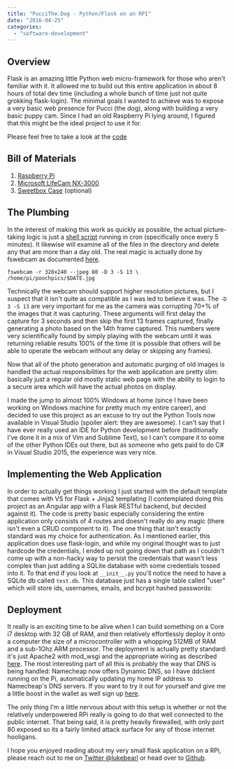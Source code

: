 ```yaml
---
title: "PucciThe.Dog - Python/Flask on an RPI"
date: "2016-04-25"
categories: 
  - "software-development"
---
```


## Overview

Flask is an amazing little Python web micro-framework for those who aren't familiar with it. It allowed me to build out this entire application in about 8 hours of total dev time (including a whole bunch of time just not quite grokking flask-login). The minimal goals I wanted to achieve was to expose a very basic web presence for Pucci (the dog), along with building a very basic puppy cam. Since I had an old Raspberry Pi lying around, I figured that this might be the ideal project to use it for.

Please feel free to take a look at the [code](https://github.com/lbearl/puccithe.dog)

## Bill of Materials

1. [Raspberry Pi](http://www.amazon.com/Raspberry-Pi-756-8308-Motherboard-RASPBRRYPCBA512/dp/B009SQQF9C)
2. [Microsoft LifeCam NX-3000](http://www.amazon.com/Microsoft-LifeCam-NX-3000-Webcam-Gray/dp/B000TGAVSQ)
3. [Sweetbox Case](http://www.amazon.com/Sweetbox-Raspberry-Pi-Case-Heatsinks/dp/B00IF9LIHC) (optional)

## The Plumbing

In the interest of making this work as quickly as possible, the actual picture-taking logic is just a [shell script](https://github.com/lbearl/puccithe.dog/blob/master/picturetaker.sh) running in cron (specifically once every 5 minutes). It likewise will examine all of the files in the directory and delete any that are more than a day old. The real magic is actually done by fswebcam as documented [here](https://www.raspberrypi.org/documentation/usage/webcams/).

```
fswebcam -r 320x240 --jpeg 80 -D 3 -S 13 \ 
/home/pi/poochpics/$DATE.jpg
```

Technically the webcam should support higher resolution pictures, but I suspect that it isn't quite as compatible as I was led to believe it was. The `-D 3 -S 13` are very important for me as the camera was corrupting 70+% of the images that it was capturing. These arguments will first delay the capture for 3 seconds and then skip the first 13 frames captured, finally generating a photo based on the 14th frame captured. This numbers were very scientifically found by simply playing with the webcam until it was returning reliable results 100% of the time (it is possible that others will be able to operate the webcam without any delay or skipping any frames).

Now that all of the photo generation and automatic purging of old images is handled the actual responsibilities for the web application are pretty slim: basically just a regular old mostly static web page with the ability to login to a secure area which will have the actual photos on display.

I made the jump to almost 100% Windows at home (since I have been working on Windows machine for pretty much my entire career), and decided to use this project as an excuse to try out the Python Tools now available in Visual Studio (spoiler alert: they are awesome). I can't say that I have ever really used an IDE for Python development before (traditionally I've done it in a mix of Vim and Sublime Text), so I can't compare it to some of the other Python IDEs out there, but as someone who gets paid to do C# in Visual Studio 2015, the experience was very nice.

## Implementing the Web Application

In order to actually get things working I just started with the default template that comes with VS for Flask + Jinja2 templating (I contemplated doing this project as an Angular app with a Flask RESTful backend, but decided against it). The code is pretty basic especially considering the entire application only consists of 4 routes and doesn't really do any magic (there isn't even a CRUD component to it). The one thing that isn't exactly standard was my choice for authentication. As I mentioned earlier, this application does use flask-login, and while my original thought was to just hardcode the credentials, I ended up not going down that path as I couldn't come up with a non-hacky way to persist the credentials that wasn't less complex than just adding a SQLite database with some credentials tossed into it. To that end if you look at `__init__.py` you'll notice the need to have a SQLite db called `test.db`. This database just has a single table called "user" which will store ids, usernames, emails, and bcrypt hashed passwords:

## Deployment

It really is an exciting time to be alive when I can build something on a Core i7 desktop with 32 GB of RAM, and then relatively effortlessly deploy it onto a computer the size of a microcontroller with a whopping 512MB of RAM and a sub-1Ghz ARM processor. The deployment is actually pretty standard: it's just Apache2 with mod\_wsgi and the appropriate wiring as described [here](http://flask.pocoo.org/docs/0.10/deploying/mod_wsgi/). The most interesting part of all this is probably the way that DNS is being handled: Namecheap now offers Dynamic DNS, so I have ddclient running on the Pi, automatically updating my home IP address to Namecheap's DNS servers. If you want to try it out for yourself and give me a little boost in the wallet as well sign up [here](https://www.namecheap.com/?aff=94946).

The only thing I'm a little nervous about with this setup is whether or not the relatively underpowered RPi really is going to do that well connected to the public internet. That being said, it is pretty heavily firewalled, with only port 80 exposed so its a fairly limited attack surface for any of those internet hooligans.

I hope you enjoyed reading about my very small flask application on a RPi, please reach out to me on [Twitter @lukebearl](https://twitter.com/lukebearl) or head over to [Github](https://github.com/lbearl/puccithe.dog).
